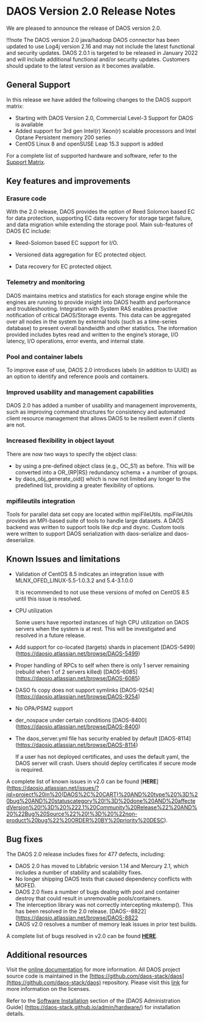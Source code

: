 # DAOS Version 2.0 Release Notes

We are pleased to announce the release of DAOS version 2.0.


!!!note
	The DAOS version 2.0 java/hadoop DAOS connector has been updated to use
	Log4j version 2.16 and may not include the latest functional and security
	updates. DAOS 2.0.1 is targeted to be released in January 2022 and will
	include additional functional and/or security updates. Customers should
	update to the latest version as it becomes available.



## General Support

In this release we have added the following changes to the DAOS support matrix:

- Starting with DAOS Version 2.0, Commercial Level-3 Support for DAOS is
 available
- Added support for 3rd gen Intel(r) Xeon(r) scalable processors and Intel
 Optane Persistent memory 200 series
- CentOS Linux 8 and openSUSE Leap 15.3  support is added

For a complete list of supported hardware and software, refer to the
 [Support Matrix](https://docs.daos.io/v2.0/release/support_matrix_v2_0/).






## Key features and improvements

### Erasure code

With the 2.0 release, DAOS provides the option of Reed Solomon based EC for data
 protection, supporting EC data recovery for storage target failure, and data
 migration while extending the storage pool. Main sub-features of DAOS EC
 include:



- Reed-Solomon based EC support for I/O.

- Versioned data aggregation for EC protected object.

- Data recovery for EC protected object.

### Telemetry and monitoring

DAOS maintains metrics and statistics for each storage engine while the engines
 are running to provide insight into DAOS health and performance and
 troubleshooting. Integration with System RAS enables proactive notification of
 critical DAOS/Storage events. This data can be aggregated over all nodes in
 the system by external tools (such as a time-series database) to present
 overall bandwidth and other statistics. The information provided includes
 bytes read and written to the engine’s storage, I/O latency, I/O operations,
 error events, and internal state.


### Pool and container labels

To improve ease of use, DAOS 2.0 introduces labels (in addition to UUID) as an
option to identify and reference pools and containers.

### Improved usability and management capabilities

DAOS 2.0 has added a number of usability and management improvements, such as
improving command structures for consistency and automated client resource
management that allows DAOS to be resilient even if clients are not.



### Increased flexibility in object layout

There are now two ways to specify the object class:

- by using a pre-defined object class (e.g., OC_S1) as before. This will be
converted
into a OR_{RP|RS} redundancy schema + a number of groups.
- by daos_obj_generate_oid() which is now not limited any longer to the
predefined list, providing a greater flexibility of options.

### mpifileutils integration

Tools for parallel data set copy are located within mpiFileUtils.  mpiFileUtils
 provides an MPI-based suite of tools to handle large datasets.  A DAOS backend
 was written to support tools like dcp and dsync.  Custom tools were written to
 support DAOS serialization with daos-serialize and daos-deserialize.








## Known Issues and limitations

- Validation of CentOS 8.5 indicates an integration issue with
MLNX_OFED_LINUX-5.5-1.0.3.2 and 5.4-3.1.0.0

	It is recommended to not use these versions of mofed on CentOS 8.5 until
	this issue is resolved.

- CPU utilization

	Some users have reported instances of high CPU utilization on DAOS servers
	when the system is at rest. This will be investigated and resolved in a
	future release.

- Add support for co-located (targets) shards in placement [DAOS-5499]
(https://daosio.atlassian.net/browse/DAOS-5499)

- Proper handling of RPCs to self when there is only 1 server remaining
 (rebuild when 1 of 2 servers killed) [DAOS-6085]
 (https://daosio.atlassian.net/browse/DAOS-6085)


- DASO fs copy does not support symlinks [DAOS-9254]
(https://daosio.atlassian.net/browse/DAOS-9254)

- No OPA/PSM2 support

- der_nospace under certain conditions [DAOS-8400]
(https://daosio.atlassian.net/browse/DAOS-8400)


- The daos_server.yml file has security enabled by default [DAOS-8114]
(https://daosio.atlassian.net/browse/DAOS-8114)

	If a user has not deployed certificates, and uses the default yaml, the DAOS
	server will crash. Users should deploy certificates if secure mode is
	required.

A complete list of known issues in v2.0 can be found [**HERE**]
(https://daosio.atlassian.net/issues/?jql=project%20in%20(DAOS%2C%20CART)%20AND%20type%20%3D%20bug%20AND%20statuscategory%20!%3D%20done%20AND%20affectedVersion%20!%3D%20%222.1%20Community%20Release%22%20AND%20%22Bug%20Source%22%20!%3D%20%22non-product%20bug%22%20ORDER%20BY%20priority%20DESC).



## Bug fixes

The DAOS 2.0 release includes fixes for 477 defects, including:

- DAOS 2.0 has moved to Libfabric version 1.14 and Mercury 2.1, which includes a
 number of stability and scalability fixes.
- No longer shipping DAOS tests that caused dependency conflicts with MOFED.
- DAOS 2.0 fixes a number of bugs dealing with pool and container destroy that
 could result in unremovable pools/containers.
- The interception library was not correctly intercepting mkstemp(). This has
 been resolved in the 2.0 release. [DAOS--8822]
 (https://daosio.atlassian.net/browse/DAOS-8822
- DAOS v2.0 resolves a number of memory leak issues in prior test builds.

A complete list of bugs resolved in v2.0 can be found [**HERE**](https://daosio.atlassian.net/issues/?jql=project%20in%20(DAOS%2C%20CART)%20AND%20type%20%3D%20bug%20AND%20statuscategory%20%3D%20done%20AND%20resolution%20in%20(fixed%2C%20Fixed-Verified%2C%20Done)%20AND%20fixversion%20%3D%20%222.0%20Community%20Release%22%20AND%20%22Bug%20Source%22%20!%3D%20%22non-product%20bug%22%20ORDER%20BY%20priority%20DESC).








## Additional resources

Visit the [online documentation](https://daos-stack.github.io/) for more
information. All DAOS project source code is maintained in the
[https://github.com/daos-stack/daos](https://github.com/daos-stack/daos)
 repository.
Please visit this [link](https://github.com/daos-stack/daos/blob/master/LICENSE)
for more information on the licenses.

Refer to the [Software Installation](https://docs.daos.io/v2.0/admin/installation/)
section of the [DAOS Administration Guide]
(https://daos-stack.github.io/admin/hardware/)
for installation details.
